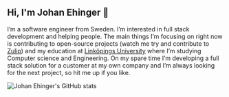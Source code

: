 ## Hi, I'm Johan Ehinger 👋

I’m a software engineer from Sweden. I’m interested in full stack development and helping people. 
The main things I’m focusing on right now is contributing to open-source projects (watch me try and contribute to [Zulip](https://github.com/zulip)) 
and my education at [Linköpings University](https://liu.se/) where I’m studying Computer science and Engineering. On my spare time I’m 
developing a full stack solution for a customer at my own company and I’m always looking for the next project, so hit me up if you like. 

![Johan Ehinger's GitHub stats](https://github-readme-stats.vercel.app/api?username=johanehinger)
